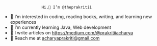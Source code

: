                      Hi,👋 I’m @theprakritii

- 🧩 I’m interested in coding, reading books, writing, and learning new experiences
- 🌱 I’m currently learning Java, Web development
- 📝 I write articles on https://medium.com/@prakritiiacharya
- 📧 Reach me at acharyaprakriti@gmail.com
   
  

<!---
theprakritii/theprakritii is a ✨ special ✨ repository because its `README.md` (this file) appears on your GitHub profile.
You can click the Preview link to take a look at your changes.
--->
